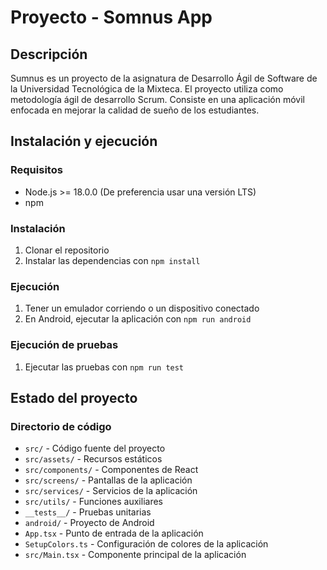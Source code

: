 # Proyecto - Somnus App

## Descripción

Sumnus es un proyecto de la asignatura de Desarrollo Ágil de Software de la Universidad Tecnológica de la Mixteca. El proyecto utiliza como metodología ágil de desarrollo Scrum. Consiste en una aplicación móvil enfocada en mejorar la calidad de sueño de los estudiantes.

## Instalación y ejecución

### Requisitos

- Node.js >= 18.0.0 (De preferencia usar una versión LTS)
- npm

### Instalación

1. Clonar el repositorio
2. Instalar las dependencias con `npm install`

### Ejecución

1. Tener un emulador corriendo o un dispositivo conectado
2. En Android, ejecutar la aplicación con `npm run android`

### Ejecución de pruebas

1. Ejecutar las pruebas con `npm run test`

## Estado del proyecto

### Directorio de código

- `src/` - Código fuente del proyecto
- `src/assets/` - Recursos estáticos
- `src/components/` - Componentes de React
- `src/screens/` - Pantallas de la aplicación
- `src/services/` - Servicios de la aplicación
- `src/utils/` - Funciones auxiliares
- `__tests__/` - Pruebas unitarias 
- `android/` - Proyecto de Android  
- `App.tsx` - Punto de entrada de la aplicación
- `SetupColors.ts` - Configuración de colores de la aplicación
- `src/Main.tsx` - Componente principal de la aplicación